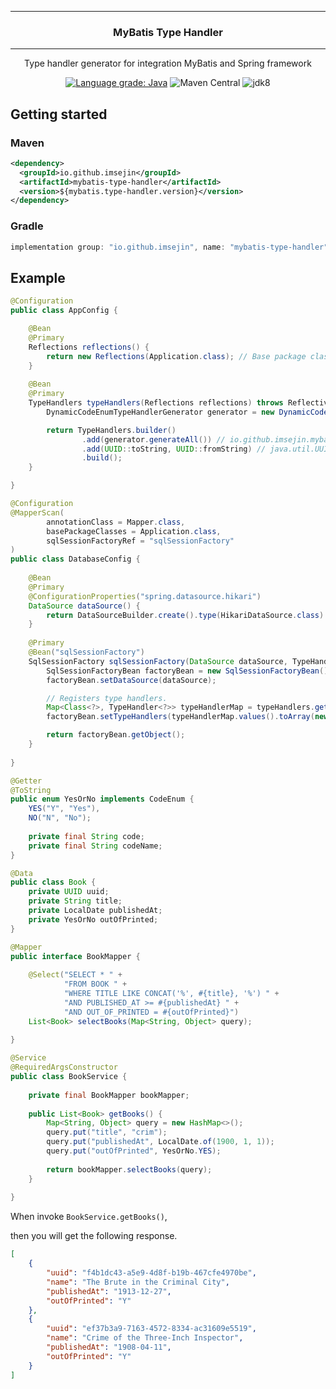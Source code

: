 
---

<h3 align="center">MyBatis Type Handler</h3>

---

<p align="center">Type handler generator for integration MyBatis and Spring framework</p>

<p align="center">
    <a href="https://lgtm.com/projects/g/ImSejin/spring-boot-mybatis-toolkit/context:java"><img alt="Language grade: Java" src="https://img.shields.io/lgtm/grade/java/g/ImSejin/spring-boot-mybatis-toolkit.svg?logo=lgtm&logoWidth=18"/></a>
    <img alt="Maven Central" src="https://img.shields.io/maven-central/v/io.github.imsejin/mybatis-type-handler">
    <img alt="jdk8" src="https://img.shields.io/badge/jdk-8-orange">
</p>

## Getting started

### Maven

```xml
<dependency>
  <groupId>io.github.imsejin</groupId>
  <artifactId>mybatis-type-handler</artifactId>
  <version>${mybatis.type-handler.version}</version>
</dependency>
```

### Gradle

```groovy
implementation group: "io.github.imsejin", name: "mybatis-type-handler", version: "$mybatisTypeHandlerVersion"
```



## Example

```java
@Configuration
public class AppConfig {

    @Bean
    @Primary
    Reflections reflections() {
        return new Reflections(Application.class); // Base package class
    }
    
    @Bean
    @Primary
    TypeHandlers typeHandlers(Reflections reflections) throws ReflectiveOperationException {
        DynamicCodeEnumTypeHandlerGenerator generator = new DynamicCodeEnumTypeHandlerGenerator(reflections);

        return TypeHandlers.builder()
                .add(generator.generateAll()) // io.github.imsejin.mybatis.typehandler.model.CodeEnum
                .add(UUID::toString, UUID::fromString) // java.util.UUID
                .build();
    }

}
```

```java
@Configuration
@MapperScan(
        annotationClass = Mapper.class,
        basePackageClasses = Application.class,
        sqlSessionFactoryRef = "sqlSessionFactory"
)
public class DatabaseConfig {
    
    @Bean
    @Primary
    @ConfigurationProperties("spring.datasource.hikari")
    DataSource dataSource() {
        return DataSourceBuilder.create().type(HikariDataSource.class).build();
    }
    
    @Primary
    @Bean("sqlSessionFactory")
    SqlSessionFactory sqlSessionFactory(DataSource dataSource, TypeHandlers typeHandlers) throws Exception {
        SqlSessionFactoryBean factoryBean = new SqlSessionFactoryBean();
        factoryBean.setDataSource(dataSource);

        // Registers type handlers.
        Map<Class<?>, TypeHandler<?>> typeHandlerMap = typeHandlers.get();
        factoryBean.setTypeHandlers(typeHandlerMap.values().toArray(new TypeHandler[0]));

        return factoryBean.getObject();
    }
    
}
```

```java
@Getter
@ToString
public enum YesOrNo implements CodeEnum {
    YES("Y", "Yes"),
    NO("N", "No");
    
    private final String code;
    private final String codeName;
}
```

```java
@Data
public class Book {
    private UUID uuid;
    private String title;
    private LocalDate publishedAt;
    private YesOrNo outOfPrinted;
}
```

```java
@Mapper
public interface BookMapper {
    
    @Select("SELECT * " +
            "FROM BOOK " +
            "WHERE TITLE LIKE CONCAT('%', #{title}, '%') " +
            "AND PUBLISHED_AT >= #{publishedAt} " +
            "AND OUT_OF_PRINTED = #{outOfPrinted}")
    List<Book> selectBooks(Map<String, Object> query);
    
}
```

```java
@Service
@RequiredArgsConstructor
public class BookService {
    
    private final BookMapper bookMapper;
    
    public List<Book> getBooks() {
        Map<String, Object> query = new HashMap<>();
        query.put("title", "crim");
        query.put("publishedAt", LocalDate.of(1900, 1, 1));
        query.put("outOfPrinted", YesOrNo.YES);
        
        return bookMapper.selectBooks(query);
    }
    
}
```

When invoke `BookService.getBooks()`,

then you will get the following response.

```json
[
    {
        "uuid": "f4b1dc43-a5e9-4d8f-b19b-467cfe4970be",
        "name": "The Brute in the Criminal City",
        "publishedAt": "1913-12-27",
        "outOfPrinted": "Y"
    },
    {
        "uuid": "ef37b3a9-7163-4572-8334-ac31609e5519",
        "name": "Crime of the Three-Inch Inspector",
        "publishedAt": "1908-04-11",
        "outOfPrinted": "Y"
    }
]
```

